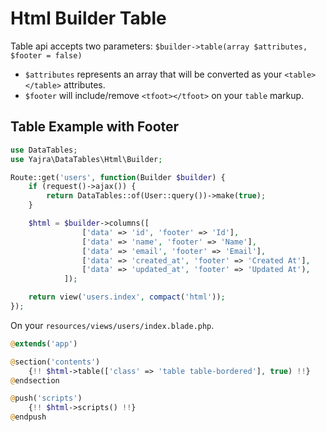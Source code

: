 # Html Builder Table

Table api accepts two parameters: `$builder->table(array $attributes, $footer = false)`
- `$attributes` represents an array that will be converted as your `<table></table>` attributes.
- `$footer` will include/remove `<tfoot></tfoot>` on your `table` markup.

<a name="example"></a>
## Table Example with Footer

```php
use DataTables;
use Yajra\DataTables\Html\Builder;

Route::get('users', function(Builder $builder) {
	if (request()->ajax()) {
        return DataTables::of(User::query())->make(true);
    }

	$html = $builder->columns([
	        	['data' => 'id', 'footer' => 'Id'],
		        ['data' => 'name', 'footer' => 'Name'],
		        ['data' => 'email', 'footer' => 'Email'],
		        ['data' => 'created_at', 'footer' => 'Created At'],
		        ['data' => 'updated_at', 'footer' => 'Updated At'),
	        ]);

	return view('users.index', compact('html'));
});
```

On your `resources/views/users/index.blade.php`.

```php
@extends('app')

@section('contents')
    {!! $html->table(['class' => 'table table-bordered'], true) !!}
@endsection

@push('scripts')
    {!! $html->scripts() !!}
@endpush
```
